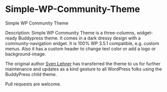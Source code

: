 Simple-WP-Community-Theme
=========================

Simple WP Community Theme


Description: Simple WP Community Theme is a three-columns, widget-ready Buddypress theme. It comes in a dark dressy design with a community-navigation widget. It is 100% WP 3.5.1 compatible, e.g. custom menus. Also it has a custom header to change text color or add a logo or background-image.

The original author [Sven Lehner](https://github.com/svenl77) has transferred the theme to us for further maintenance and updates as a kind gesture to all WordPress folks using the BuddyPress child theme.

Pull requests are welcome.

